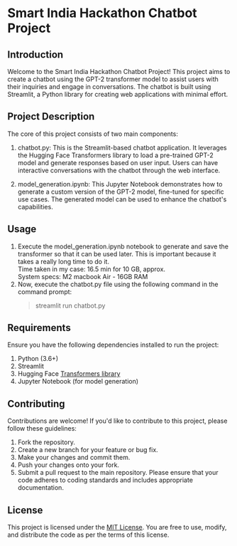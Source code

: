 # Smart India Hackathon Chatbot Project

## Introduction
Welcome to the Smart India Hackathon Chatbot Project! This project aims to create a chatbot using the GPT-2 transformer model to assist users with their inquiries and engage in conversations. The chatbot is built using Streamlit, a Python library for creating web applications with minimal effort.

## Project Description
The core of this project consists of two main components:

1. chatbot.py: This is the Streamlit-based chatbot application. It leverages the Hugging Face Transformers library to load a pre-trained GPT-2 model and generate responses based on user input. Users can have interactive conversations with the chatbot through the web interface.

2. model_generation.ipynb: This Jupyter Notebook demonstrates how to generate a custom version of the GPT-2 model, fine-tuned for specific use cases. The generated model can be used to enhance the chatbot's capabilities.

## Usage
1. Execute the model_generation.ipynb notebook to generate and save the transformer so that it can be used later. This is important because it takes a really long time to do it. <br>
   Time taken in my case: 16.5 min for 10 GB, approx.<br>
   System specs: M2 macbook Air - 16GB RAM
2. Now, execute the chatbot.py file using the following command in the command prompt:
   > streamlit run chatbot.py


## Requirements
Ensure you have the following dependencies installed to run the project:

1. Python (3.6+)
2. Streamlit
3. Hugging Face [Transformers library]( https://huggingface.co/EleutherAI/gpt-neo-1.3B)
4. Jupyter Notebook (for model generation)


## Contributing
Contributions are welcome! If you'd like to contribute to this project, please follow these guidelines:

1. Fork the repository.
2. Create a new branch for your feature or bug fix.
3. Make your changes and commit them.
4. Push your changes onto your fork.
5. Submit a pull request to the main repository.
Please ensure that your code adheres to coding standards and includes appropriate documentation.


## License
This project is licensed under the [MIT License](https://github.com/git/git-scm.com/blob/main/MIT-LICENSE.txt). You are free to use, modify, and distribute the code as per the terms of this license.
